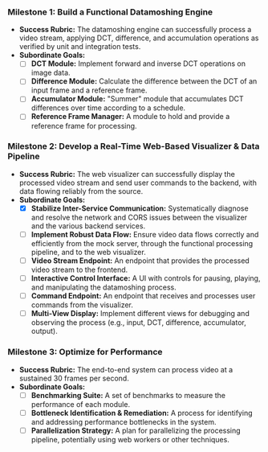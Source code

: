 ### Milestone 1: Build a Functional Datamoshing Engine

*   **Success Rubric:** The datamoshing engine can successfully process a video stream, applying DCT, difference, and accumulation operations as verified by unit and integration tests.
*   **Subordinate Goals:**
    *   [ ] **DCT Module:** Implement forward and inverse DCT operations on image data.
    *   [ ] **Difference Module:** Calculate the difference between the DCT of an input frame and a reference frame.
    *   [ ] **Accumulator Module:** "Summer" module that accumulates DCT differences over time according to a schedule.
    *   [ ] **Reference Frame Manager:** A module to hold and provide a reference frame for processing.

### Milestone 2: Develop a Real-Time Web-Based Visualizer & Data Pipeline

*   **Success Rubric:** The web visualizer can successfully display the processed video stream and send user commands to the backend, with data flowing reliably from the source.
*   **Subordinate Goals:**
    *   [x] **Stabilize Inter-Service Communication:** Systematically diagnose and resolve the network and CORS issues between the visualizer and the various backend services.
    *   [ ] **Implement Robust Data Flow:** Ensure video data flows correctly and efficiently from the mock server, through the functional processing pipeline, and to the web visualizer.
    *   [ ] **Video Stream Endpoint:** An endpoint that provides the processed video stream to the frontend.
    *   [ ] **Interactive Control Interface:** A UI with controls for pausing, playing, and manipulating the datamoshing process.
    *   [ ] **Command Endpoint:** An endpoint that receives and processes user commands from the visualizer.
    *   [ ] **Multi-View Display:** Implement different views for debugging and observing the process (e.g., input, DCT, difference, accumulator, output).

### Milestone 3: Optimize for Performance

*   **Success Rubric:** The end-to-end system can process video at a sustained 30 frames per second.
*   **Subordinate Goals:**
    *   [ ] **Benchmarking Suite:** A set of benchmarks to measure the performance of each module.
    *   [ ] **Bottleneck Identification & Remediation:** A process for identifying and addressing performance bottlenecks in the system.
    *   [ ] **Parallelization Strategy:** A plan for parallelizing the processing pipeline, potentially using web workers or other techniques.
